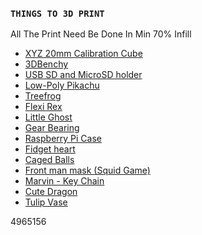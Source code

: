 ### `THINGS TO 3D PRINT`

All The Print Need Be Done In Min 70% Infill

+ [XYZ 20mm Calibration Cube](https://www.thingiverse.com/thing:1278865)
+ [3DBenchy](https://www.thingiverse.com/thing:763622)
+ [USB SD and MicroSD holder](https://www.thingiverse.com/thing:2637487)
+ [Low-Poly Pikachu](https://www.thingiverse.com/thing:376601)
+ [Treefrog](https://www.thingiverse.com/thing:18479)
+ [Flexi Rex](https://www.thingiverse.com/thing:2738211)
+ [Little Ghost](https://www.thingiverse.com/thing:4966110)
+ [Gear Bearing](https://www.thingiverse.com/thing:53451)
+ [Raspberry Pi Case](https://www.thingiverse.com/thing:922740)
+ [Fidget heart](https://www.thingiverse.com/thing:4948938)
+ [Caged Balls](https://www.thingiverse.com/thing:4969604)
+ [Front man mask (Squid Game)](https://www.thingiverse.com/thing:4971237)
+ [Marvin - Key Chain](https://www.thingiverse.com/thing:215703)
+ [Cute Dragon](https://www.thingiverse.com/thing:1624412)
+ [Tulip Vase](https://www.thingiverse.com/thing:1624412)

4965156





